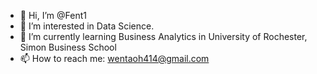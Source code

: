 - 👋 Hi, I’m @Fent1
- 👀 I’m interested in Data Science.
- 🌱 I’m currently learning Business Analytics in University of Rochester, Simon Business School
- 📫 How to reach me: wentaoh414@gmail.com

<!---
Fent1/Fent1 is a ✨ special ✨ repository because its `README.md` (this file) appears on your GitHub profile.
You can click the Preview link to take a look at your changes.
--->
